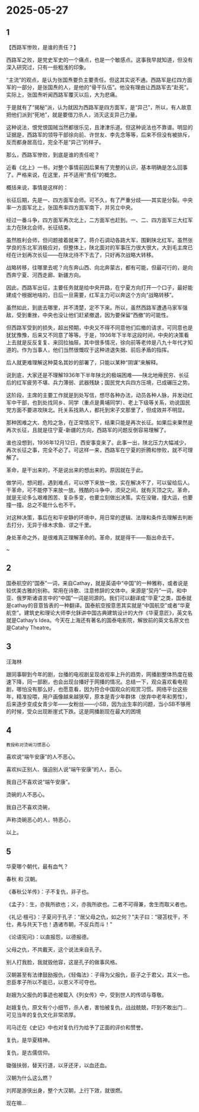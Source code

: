 # 2025-05-27

## 1

【西路军惨败，是谁的责任？】

西路军之败，是党史军史的一个痛点，也是一个敏感点。这事我早就知道，但没有深入研究过，只有一些粗浅的印象。

“主流”的观点，是认为张国焘要负主要责任。但这其实说不通。西路军是红四方面军的一部分，是张国焘的人，是他的“骨干队伍”。他没有理由让西路军去“赴死”。实际上，张国焘听闻西路军覆灭以后，大为悲痛。

于是就有了“揭秘”派，认为就因为西路军是四方面军，是“异己”，所以，有人故意把他们派到“死地”，就是要借刀杀人，消灭这支异己力量。

这种说法，恨党恨国贼当然都很乐见，且津津乐道。但这种说法也不靠谱。明显的证据是，西路军的领导干部徐向前、许世友、李先念等等，后来不但没有被排斥，反而都身居高位，完全不是“异己”的样子。

那么，西路军惨败，到底是谁的责任呢？

近看《北上》一书，对整个事情前因后果有了完整的认识，基本明确是怎么回事了。严格来说，在这里，并不适用“责任”的概念。

概括来说，事情是这样的：

长征后期，先是一、四方面军会师。可不久，有了严重分歧——其实是分裂。中央率一方面军北上，张国焘率四方面军南下，并另立中央。

经过一番斗争，四方面军再次北上，二方面军也赶到。一、二、四方面军三大红军主力在陕北会师，长征结束。

虽然胜利会师，但问题接着就来了。蒋介石调动各路大军，围剿陕北红军。虽然张学良的东北军消极应对，但整体上，陕北面对的军事压力很大很大，大到毛主席已经在计划再次长征——在陕北待不下去了，只好再次战略大转移。

战略转移，往哪里去呢？向东奔山西、向北奔蒙古，都有可能，但最可行的，是向西奔宁夏、河西走廊、新疆方向。

因此，西路军出征，主要任务就是给中央开路，在宁夏方向打开一个口子，最好能建成个根据地啥的，日后一旦需要，红军主力可以奔这个方向“战略转移”。

虽然如此，到底去哪里，并不清楚，定不下来。所以，虽然西路军遭遇马家军强敌，受到重挫，中央也没让他们赶紧撤退，因为要保留“西撤”的可能性。

但西路军受到的损失，超出预期，中央又不得不同意他们后撤的请求，可同意也是犹犹豫豫，后来又不同意了等等。于是，1936年下半年这段时间，中央的决策看上去就是反反复复、来回拉抽屉。其中很多情况，徐向前等老帅是八九十年代才知道的。作为当事人，他们当然很慨叹于这种进退失据、前后矛盾的指挥。

后人就更难理解这种莫名其妙的部署了，只能以某种“阴谋”来解释。

说到底，大家还是不理解1936年下半年陕北的极端困难——陕北地瘠民穷、长征后的红军疲劳不堪、兵力薄弱、武器残缺；国民党大兵四方压境，已成碾压之势。

这阶段，主席的主要工作就是到处写信，想尽各种办法，动员各种人脉，并发动红军中干部，也到处找同乡、同学（重点是黄埔同学）、老上下级等关系，劝说国民党方面不要进攻陕北。托关系找熟人，都托到宋子文那里了，但成效并不明显。

那种困难之大、危险之急，在正常情况下，结果只能是再次长征。如果后来果然是再次长征，且就是往宁夏-新疆的方向，西路军的问题反倒容易理解了。

谁也没想到，1936年12月12日，西安事变来了。此事一出，陕北压力大幅减少，再次长征之事，完全不必了。可这样一来，西路军在宁夏的折腾和惨败，就不可理解了。

革命，是干出来的，不是说出来的想出来的。原因就在于此。

做学问，想问题，遇到难点，可以停下来放一放，实在解决不了，可以留给后人。干革命，可不能停下来放一放。残酷的斗争中，须臾之间，就有灭顶之灾。革命，就是无论多么艰难困苦、复杂多变，也要立刻做出决策。实在没辙，撞大运，也要撞一撞。总之不能什么也不干。

对这种决策，事后在和平安静的环境中，用日常的逻辑、法理和条件去理解去判断去打分，无异于缘木求鱼、谬之千里。

身处革命之外，是很难真正理解革命的。革命，就是得干——豁出命去干。

~

## 2

国泰航空的“国泰”一词，来自Cathay，就是英语中“中国”的一种雅称，或者说是较优美古雅的别称。常用在诗歌、注意修辞的文体中。来源是“契丹”一词，和中亚、俄罗斯诸语言中的“中国”一词是同源的。我们可以翻译成“华夏”之类，国泰就是cathay的音意皆表的一种翻译。国泰航空按意思其实就是“中国航空”或者“华夏航空”。建筑史和理论大师李允鉌讲中国古典建筑设计的大作《华夏意匠》，英文名就是Cathay’s Idea。今天在上海还有著名的国泰电影院，解放前的英文名原文也是Catahy Theatre。



## 3

汪海林

跟同事聊到今年的剧，台播的电视剧呈现收视率上升的趋势，网播剧整体热度在极速下降，同一部剧，也会出现台播好于网播的情况。总结一下，观众喜欢看电视剧，哪怕没有那么好，也愿意看，因为符合中国观众的观赏习惯。网络平台这些年，精准投喂，用户画像越来越狭窄，原本是青少年群体（放弃中老年和男性），后来逐步变成女青少年——女粉丝——小SB，因为出生率的问题，当小SB不够用的时候，受众出现断崖式下跌。这是网播剧现在最大的困境



## 4

`教授称对烫碗习惯恶心`

喜欢说“端午安康”的人不恶心。

喜欢纠正别人、强迫别人说“端午安康”的人，恶心。

我自己不喜欢说“端午安康”。

烫碗的人不恶心。

我自己不喜欢烫碗，

声称烫碗恶心的人，特恶心，

以上。 ​​​

## 5

华夏哪个朝代，最有血气？

春秋 和 汉朝。

《春秋公羊传》：子不复仇，非子也。

《孟子》：生，亦我所欲也；义，亦我所欲也。二者不可得兼，舍生而取义者也。

《礼记·檀弓》：子夏问于孔子：“居父母之仇，如之何？”夫子曰：“寝苫枕干，不仕，弗与共天下也！遇诸市朝，不反兵而斗！”

《论语宪问》：以直报怨，以德报德。

父母之仇，不共戴天，这个说法来自孔子。

别人打我脸，我就毁他容，这是孔子的做事风格。

汉朝甚至有法律鼓励报仇，《轻侮法》：子得为父报仇，臣子之于君父，其义一也。忠臣孝子所以不能已，以恩义不可夺也。

赵娥为父报仇的事迹也被载入《列女传》中，受到世人的传颂与尊敬。

赵娥复仇，原文有个小细节，杀人者，害怕被复仇，战战兢兢，吓到不敢出门... 可见当年的复仇文化非常浓厚。

司马迁在《史记》中也对复仇行为给予了正面的评价和赞誉。

复仇，是华夏精神。

复仇，是古儒信仰。

锄强扶弱，替天行道，以牙还牙，以血还血。

汉朝为什么这么燃？

刘邦是游侠出身，整个大汉朝，上行下效，就很燃。

现在嘛...

